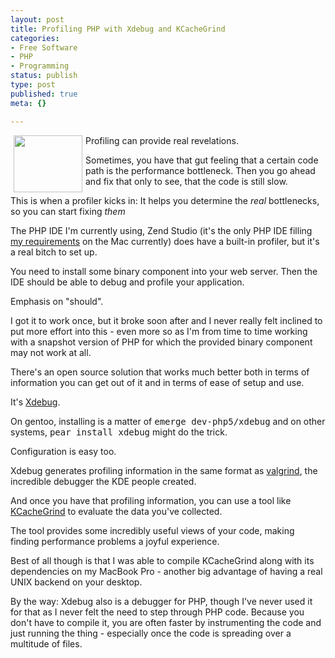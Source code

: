 ```yaml
---
layout: post
title: Profiling PHP with Xdebug and KCacheGrind
categories:
- Free Software
- PHP
- Programming
status: publish
type: post
published: true
meta: {}

---
```

<a class='serendipity_image_link' href='/uploads/kcachegrind.png'><img width='110' height='91' border='0'  hspace="5" align='left' src='/uploads/kcachegrind.serendipityThumb.png' alt='' /></a>
<p>Profiling can provide real revelations.</p>
<p>Sometimes, you have that gut feeling that a certain code path is the performance bottleneck. Then you go ahead and fix that only to see, that the code is still slow.</p>
<p>This is when a profiler kicks in: It helps you determine the <em>real</em> bottlenecks, so you can start fixing <em>them</em></p>
<p>The PHP IDE I'm currently using, Zend Studio (it's the only PHP IDE filling <a href="http://www.gnegg.ch/archives/255-On-the-search-of-a-text-editor.html">my requirements</a> on the Mac currently) does have a built-in profiler, but it's a real bitch to set up.</p>
<p>You need to install some binary component into your web server. Then the IDE should be able to debug and profile your application.</p>
<p>Emphasis on "should".</p>
<p>I got it to work once, but it broke soon after and I never really felt inclined to put more effort into this - even more so as I'm from time to time working with a snapshot version of PHP for which the provided binary component may not work at all.</p>
<p>There's an open source solution that works much better both in terms of information you can get out of it and in terms of ease of setup and use.</p>
<p>It's <a href="http://www.xdebug.org">Xdebug</a>.</p>
<p>On gentoo, installing is a matter of <tt>emerge dev-php5/xdebug</tt> and on other systems, <tt>pear install xdebug</tt> might do the trick.</p>
<p>Configuration is easy too.</p>
<p>Xdebug generates profiling information in the same format as <a href="http://valgrind.org/">valgrind</a>, the incredible debugger the KDE people created.</p>
<p>And once you have that profiling information, you can use a tool like <a href="http://kcachegrind.sourceforge.net/cgi-bin/show.cgi">KCacheGrind</a> to evaluate the data you've collected.</p>
<p>The tool provides some incredibly useful views of your code, making finding performance problems a joyful experience.</p>
<p>Best of all though is that I was able to compile KCacheGrind along with its dependencies on my MacBook Pro - another big advantage of having a real UNIX backend on your desktop.</p>
<p>By the way: Xdebug also is a debugger for PHP, though I've never used it for that as I never felt the need to step through PHP code. Because you don't have to compile it, you are often faster by instrumenting the code and just running the thing - especially once the code is spreading over a multitude of files.</p>
